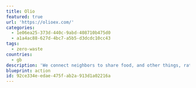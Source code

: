 ```yaml
---
title: Olio
featured: true
url: 'https://olioex.com/'
categories:
  - 1e06ea25-373d-440c-9abd-408710b475d0
  - a1a4ac88-627d-4bc7-a5b5-d3dcdc10cc43
tags:
  - zero-waste
countries:
  - gb
description: 'We connect neighbors to share food, and other things, rather than chuck them away.'
blueprint: action
id: 92ce334e-edae-475f-ab2a-913d1a02216a
---
```

